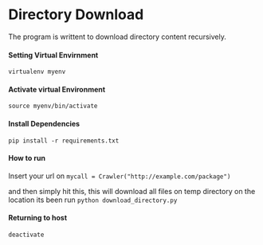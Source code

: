 # Directory Download
The program is writtent to download directory content recursively.

#### Setting Virtual Envirnment
```virtualenv myenv```

#### Activate virtual Environment
```source myenv/bin/activate```

#### Install Dependencies
```pip install -r requirements.txt```

#### How to run
Insert your url on 
```mycall = Crawler("http://example.com/package")```

and then simply hit this, this will download all files on temp directory on the location its been run
```python download_directory.py```

#### Returning to host
```deactivate```
